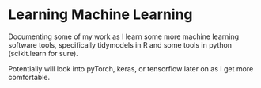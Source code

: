 # Learning Machine Learning

Documenting some of my work as I learn some more machine learning software tools, specifically tidymodels in R and some tools in python (scikit.learn for sure).

Potentially will look into pyTorch, keras, or tensorflow later on as I get more comfortable.
